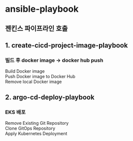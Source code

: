 
# ansible-playbook 

## 젠킨스 파이프라인 호출

## 1. create-cicd-project-image-playbook 
### 빌드 후 docker image -> docker hub push
Build Docker image </br>
Push Docker image to Docker Hub</br>
Remove local Docker image</br>

## 2. argo-cd-deploy-playbook  
### EKS 배포
Remove Existing Git Repository</br>
Clone GitOps Repository</br>
Apply Kubernetes Deployment</br>
